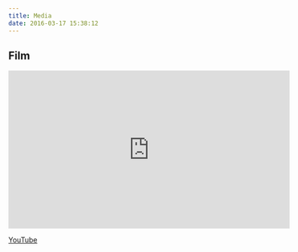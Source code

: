 ```yaml
---
title: Media
date: 2016-03-17 15:38:12
---
```


## Film

<iframe width="560" height="315" src="https://www.youtube.com/embed/yNhVwxQ2kl8" frameborder="0" allowfullscreen></iframe>

[YouTube](https://www.youtube.com/watch?v=yNhVwxQ2kl8&fb_action_ids=1025813297429646&fb_action_types=og.shares&fb_source=other_multiline&action_object_map=%5B846503525385687%5D&action_type_map=%5B%22og.shares%22%5D&action_ref_map=%5B%5D)

